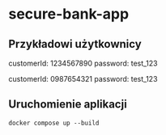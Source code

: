# secure-bank-app

## Przykładowi użytkownicy
customerId: 1234567890
password: test_123

customerId: 0987654321
password: test_123

## Uruchomienie aplikacji

```
docker compose up --build
```